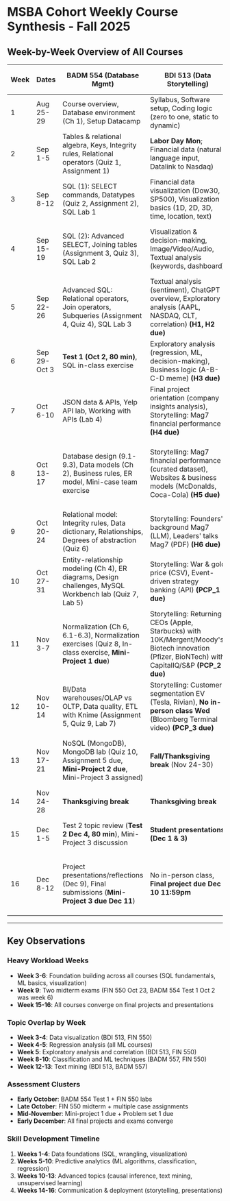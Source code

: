# MSBA Cohort Weekly Course Synthesis - Fall 2025

## Week-by-Week Overview of All Courses

| Week | Dates | BADM 554 (Database Mgmt) | BDI 513 (Data Storytelling) | BADM 557 (Business Intelligence) | FIN 550 (Finance Analytics) |
|------|-------|-------------------------|----------------------------|----------------------------------|----------------------------|
| 1 | Aug 25-29 | Course overview, Database environment (Ch 1), Setup Datacamp | Syllabus, Software setup, Coding logic (zero to one, static to dynamic) | Intro to data-driven decision-making, BI framework, Course overview | Cloud computing (Labs 00, 01) |
| 2 | Sep 1-5 | Tables & relational algebra, Keys, Integrity rules, Relational operators (Quiz 1, Assignment 1) | **Labor Day Mon**; Financial data (natural language input, Datalink to Nasdaq) | Causal thinking, Data exploration, Experimentation, Gen AI case discussion | Data wrangling (Labs 02, 03) |
| 3 | Sep 8-12 | SQL (1): SELECT commands, Datatypes (Quiz 2, Assignment 2), SQL Lab 1 | Financial data visualization (Dow30, SP500), Visualization basics (1D, 2D, 3D, time, location, text) | A/B testing, Guided data gathering, RestaurantGrades case, Tableau intro | Data visualization (Labs 04, 05) |
| 4 | Sep 15-19 | SQL (2): Advanced SELECT, Joining tables (Assignment 3, Quiz 3), SQL Lab 2 | Visualization & decision-making, Image/Video/Audio, Textual analysis (keywords, dashboard) | Effective data viz, Time series viz, Gap case (predicting consumer tastes) | Machine learning intro, Multiple & logistic regression (Labs 06, 07) |
| 5 | Sep 22-26 | Advanced SQL: Relational operators, Join operators, Subqueries (Assignment 4, Quiz 4), SQL Lab 3 | Textual analysis (sentiment), ChatGPT overview, Exploratory analysis (AAPL, NASDAQ, CLT, correlation) **(H1, H2 due)** | HR analytics, Signal vs noise, Tableau dashboards, Infosys AI talent mgmt case | Multiple & logistic regression continued (Labs 08, 09) |
| 6 | Sep 29-Oct 3 | **Test 1 (Oct 2, 80 min)**, SQL in-class exercise | Exploratory analysis (regression, ML, decision-making), Business logic (A-B-C-D meme) **(H3 due)** | Data governance, Tableau storyboarding, Finance domain analytics | Cross-validation, LASSO intro (Labs 10, 11) |
| 7 | Oct 6-10 | JSON data & APIs, Yelp API lab, Working with APIs (Lab 4) | Final project orientation (company insights analysis), Storytelling: Mag7 financial performance **(H4 due)** | Evolution of analytics tools, Infrastructure, Levi Strauss case, Data Science at Warriors case | LASSO & regression trees (Labs 12, 13) |
| 8 | Oct 13-17 | Database design (9.1-9.3), Data models (Ch 2), Business rules, ER model, Mini-case team exercise | Storytelling: Mag7 financial performance (curated dataset), Websites & business models (McDonalds, Coca-Cola) **(H5 due)** | Python environment intro, Scipy/Numpy/Pandas, Statistical inference, Exploratory analysis, **Python certification assigned (due Mar 10)** | Random forest & neural nets (Labs 14, 15) |
| 9 | Oct 20-24 | Relational model: Integrity rules, Data dictionary, Relationships, Degrees of abstraction (Quiz 6) | Storytelling: Founders' background Mag7 (LLM), Leaders' talks Mag7 (PDF) **(H6 due)** | Variable selection, Data storytelling, Vispera retail case, Linear regression | **Midterm exam (Oct 23)**, Intro to causal analysis |
| 10 | Oct 27-31 | Entity-relationship modeling (Ch 4), ER diagrams, Design challenges, MySQL Workbench lab (Quiz 7, Lab 5) | Storytelling: War & gold price (CSV), Event-driven strategy banking (API) **(PCP_1 due)** | Linear regression continued, Supervised learning, Classification (logistic, decision trees, KNN) | Causal analysis intro (no class Oct 30) |
| 11 | Nov 3-7 | Normalization (Ch 6, 6.1-6.3), Normalization exercises (Quiz 8, In-class exercise, **Mini-Project 1 due**) | Storytelling: Returning CEOs (Apple, Starbucks) with 10K/Mergent/Moody's, Biotech innovation (Pfizer, BioNTech) with CapitalIQ/S&P **(PCP_2 due)** | Classification continued (Naive Bayes, Random Forest), Explainable AI, Insurance fraud case | Randomized experiments (Problem Set 1 due Nov 16) |
| 12 | Nov 10-14 | BI/Data warehouses/OLAP vs OLTP, Data quality, ETL with Knime (Assignment 5, Quiz 9, Lab 7) | Storytelling: Customer segmentation EV (Tesla, Rivian), **No in-person class Wed** (Bloomberg Terminal video) **(PCP_3 due)** | Clustering (K-means, density-based), Intro to text mining, AI & human decision-making | Randomized experiments continued |
| 13 | Nov 17-21 | NoSQL (MongoDB), MongoDB lab (Quiz 10, Assignment 5 due, **Mini-Project 2 due**, Mini-Project 3 assigned) | **Fall/Thanksgiving break** (Nov 24-30) | Text mining (TF-IDF, stemming, text classification, sentiment), Topic modeling, LLMs & GenAI security | Difference in differences |
| 14 | Nov 24-28 | **Thanksgiving break** | **Thanksgiving break** | **Thanksgiving break** | **Thanksgiving break** |
| 15 | Dec 1-5 | Test 2 topic review (**Test 2 Dec 4, 80 min**), Mini-Project 3 discussion | **Student presentations (Dec 1 & 3)** | **Project presentations (Dec 1 & 3)** | Regression discontinuity (**Final project due Dec 4**) |
| 16 | Dec 8-12 | Project presentations/reflections (Dec 9), Final submissions (**Mini-Project 3 due Dec 11**) | No in-person class, **Final project due Dec 10 11:59pm** | **Quiz Dec 8** (Oct 1-Nov 19 techniques), **Final project submission due Dec 12** | Final review (Problem Set 2 due Dec 10), **Final exam Dec 12** (time varies by section) |

---

## Key Observations

### Heavy Workload Weeks
- **Week 3-6**: Foundation building across all courses (SQL fundamentals, ML basics, visualization)
- **Week 9**: Two midterm exams (FIN 550 Oct 23, BADM 554 Test 1 Oct 2 was week 6)
- **Week 15-16**: All courses converge on final projects and presentations

### Topic Overlap by Week
- **Week 3-4**: Data visualization (BDI 513, FIN 550)
- **Week 4-5**: Regression analysis (all ML courses)
- **Week 5**: Exploratory analysis and correlation (BDI 513, FIN 550)
- **Week 8-10**: Classification and ML techniques (BADM 557, FIN 550)
- **Week 12-13**: Text mining (BDI 513, BADM 557)

### Assessment Clusters
- **Early October**: BADM 554 Test 1 + FIN 550 labs
- **Late October**: FIN 550 midterm + multiple case assignments
- **Mid-November**: Mini-project 1 due + Problem set 1 due
- **Early December**: All final projects and exams converge

### Skill Development Timeline
1. **Weeks 1-4**: Data foundations (SQL, wrangling, visualization)
2. **Weeks 5-10**: Predictive analytics (ML algorithms, classification, regression)
3. **Weeks 10-13**: Advanced topics (causal inference, text mining, unsupervised learning)
4. **Weeks 14-16**: Communication & deployment (storytelling, presentations)
